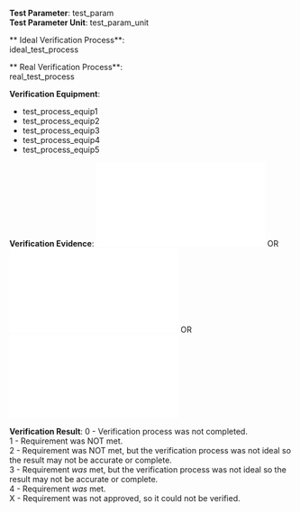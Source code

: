 **Test Parameter**: test_param  
**Test Parameter Unit**:  test_param_unit

** Ideal Verification Process**:  
ideal_test_process

** Real Verification Process**:  
real_test_process

**Verification Equipment**:  
- test_process_equip1
- test_process_equip2
- test_process_equip3
- test_process_equip4
- test_process_equip5

**Verification Evidence**:
![alt text](requirements/verification/images/image_name.ext "image_alt_text")
OR
![Sample Video](requirements/verification/videos/video_name.ext)
OR
![Sample Audio](requirements/verification/audio/audio_name.ext)

**Verification Result**:
0 - Verification process was not completed.  
1 - Requirement was NOT met.  
2 - Requirement was NOT met, but the verification process was not ideal so the result may not be accurate or complete.  
3 - Requirement *was* met, but the verification process was not ideal so the result may not be accurate or complete.  
4 - Requirement *was* met.  
X - Requirement was not approved, so it could not be verified.